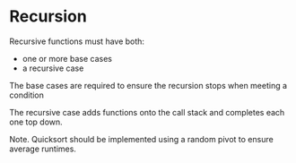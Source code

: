 # Recursion

Recursive functions must have both:

-   one or more base cases
-   a recursive case

The base cases are required to ensure the recursion stops when meeting a condition

The recursive case adds functions onto the call stack and completes each one top down.

Note. Quicksort should be implemented using a random pivot to ensure average runtimes.

